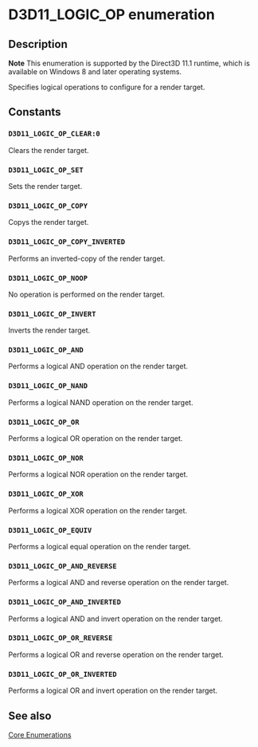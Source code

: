 # D3D11_LOGIC_OP enumeration

## Description

**Note** This enumeration is supported by the Direct3D 11.1 runtime, which is available on Windows 8 and later operating systems.

Specifies logical operations to configure for a render target.

## Constants

### `D3D11_LOGIC_OP_CLEAR:0`

Clears the render target.

### `D3D11_LOGIC_OP_SET`

Sets the render target.

### `D3D11_LOGIC_OP_COPY`

Copys the render target.

### `D3D11_LOGIC_OP_COPY_INVERTED`

Performs an inverted-copy of the render target.

### `D3D11_LOGIC_OP_NOOP`

No operation is performed on the render target.

### `D3D11_LOGIC_OP_INVERT`

Inverts the render target.

### `D3D11_LOGIC_OP_AND`

Performs a logical AND operation on the render target.

### `D3D11_LOGIC_OP_NAND`

Performs a logical NAND operation on the render target.

### `D3D11_LOGIC_OP_OR`

Performs a logical OR operation on the render target.

### `D3D11_LOGIC_OP_NOR`

Performs a logical NOR operation on the render target.

### `D3D11_LOGIC_OP_XOR`

Performs a logical XOR operation on the render target.

### `D3D11_LOGIC_OP_EQUIV`

Performs a logical equal operation on the render target.

### `D3D11_LOGIC_OP_AND_REVERSE`

Performs a logical AND and reverse operation on the render target.

### `D3D11_LOGIC_OP_AND_INVERTED`

Performs a logical AND and invert operation on the render target.

### `D3D11_LOGIC_OP_OR_REVERSE`

Performs a logical OR and reverse operation on the render target.

### `D3D11_LOGIC_OP_OR_INVERTED`

Performs a logical OR and invert operation on the render target.

## See also

[Core Enumerations](https://learn.microsoft.com/windows/desktop/direct3d11/d3d11-graphics-reference-d3d11-core-enums)
